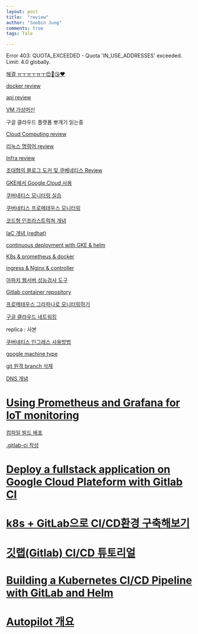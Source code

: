 ```yaml
---
layout: post
title:  "review"
author: "Soobin Jung"
comments: true
tags: Tale

---
```


Error 403: QUOTA_EXCEEDED - Quota 'IN_USE_ADDRESSES' exceeded. Limit: 4.0 globally.

[해결 ㅠㅜㅠㅜㅠㅜ😍🥰😘❤️](https://serverfault.com/questions/869418/google-cloud-in-use-addresses-quota-exceeded)

[docker review](https://subicura.com/2017/01/19/docker-guide-for-beginners-1.html)

[api review](https://rapidapi.com/blog/api-management-vs-api-gateway/)

[VM 가상머신](https://namu.wiki/w/%EA%B0%80%EC%83%81%EB%A8%B8%EC%8B%A0)

구글 클라우드 플랫폼 뽀개기 읽는중 

[Cloud Computing review](https://helloblog.net/cloud-computing-overview/)

[리눅스 명령어 review](https://m.blog.naver.com/PostView.nhn?blogId=minki0127&logNo=220677180665&proxyReferer=https:%2F%2Fwww.google.com%2F)

[Infra review](https://futurecreator.github.io/2018/11/09/it-infrastructure-basics/)

[조대협의 블로그 도커 및 쿠베네티스 Review](https://bcho.tistory.com/category/%ED%81%B4%EB%9D%BC%EC%9A%B0%EB%93%9C%20%EC%BB%B4%ED%93%A8%ED%8C%85%20%26%20NoSQL/%EB%8F%84%EC%BB%A4%20%26%20%EC%BF%A0%EB%B2%84%EB%84%A4%ED%8B%B0%EC%8A%A4)

[GKE에서 Google Cloud 사용](https://cloud.google.com/architecture/using-gcp-services-from-gke?hl=ko)

[쿠버네티스 모니터링 실습](https://gruuuuu.github.io/cloud/monitoring-02/#)

[쿠버네티스 프로메테우스 모니터링](https://twofootdog.tistory.com/17)

[코드형 인프라스트럭쳐 개념](https://ko.wikipedia.org/wiki/%EC%BD%94%EB%93%9C%ED%98%95_%EC%9D%B8%ED%94%84%EB%9D%BC%EC%8A%A4%ED%8A%B8%EB%9F%AD%EC%B2%98)

[IaC  개념 (redhat)](https://www.redhat.com/ko/topics/automation/what-is-infrastructure-as-code-iac)

[continuous deployment with GKE & helm](https://medium.com/google-cloud/gitlab-continuous-deployment-pipeline-to-gke-with-helm-69d8a15ed910)

[K8s & prometheus & docker](https://www.google.com/search?q=kubernetes+prometheus+docker&rlz=1C5CHFA_enKR937KR937&source=lnms&tbm=isch&sa=X&ved=2ahUKEwij6dmyj67wAhWkzYsBHR4JDg0Q_AUoAXoECAEQAw&biw=1309&bih=746#imgrc=dFC3Webx2n_-hM)

[ingress & Nginx & controller](https://twofootdog.tistory.com/23)

[아파치 웹서버 성능검사 도구](https://httpd.apache.org/docs/2.4/ko/programs/ab.html)

[Gitlab container repository](https://docs.gitlab.com/ee/user/packages/container_registry/index.html)

[프로메테우스 그라파나로 모니터링하기](https://herrenofficial.github.io/devops/2020/04/26/prometheus-with-grafana-1.html)

[구글 클라우드 네트워킹](https://cloud.google.com/compute/docs/ip-addresses?hl=ko)

replica : 사본

[쿠버네티스 인그레스 사용방법](https://blog.naver.com/PostView.nhn?blogId=alice_k106&logNo=221502890249&redirect=Dlog&widgetTypeCall=true&directAccess=false)

[google machine type](https://cloud.google.com/compute/docs/machine-types)

[git 원격 branch 삭제](https://www.lesstif.com/gitbook/git-delete-remote-branch-20776547.html)

[DNS 개념](https://aws.amazon.com/ko/route53/what-is-dns/)

# [Using Prometheus and Grafana for IoT monitoring](https://cloud.google.com/community/tutorials/cloud-iot-prometheus-monitoring?hl=ko)

[컴파일 빌드 배포](https://itholic.github.io/qa-compile-build-deploy/)



[.gitlab-ci 작성](https://docs.gitlab.com/ee/ci/yaml/)

# [Deploy a fullstack application on Google Cloud Plateform with Gitlab CI](https://dev.to/madeindjs/deploy-a-fullstack-application-on-google-cloud-plateform-with-gitlab-ci-1n91)

# [k8s + GitLab으로 CI/CD환경 구축해보기](https://gruuuuu.github.io/cloud/gitlab-cicd/#)

# [깃랩(Gitlab) CI/CD 튜토리얼](https://velog.io/@wickedev/Gitlab-CICD-%ED%8A%9C%ED%86%A0%EB%A6%AC%EC%96%BC-bljzphditt)

# [Building a Kubernetes CI/CD Pipeline with GitLab and Helm](https://nextlinklabs.com/insights/kubernetes-ci-cd-gitlab-with-helm)

# [Autopilot 개요](https://cloud.google.com/kubernetes-engine/docs/concepts/autopilot-overview?hl=ko&_ga=2.69159249.-1546843973.1611710759&_gac=1.60272735.1620039703.Cj0KCQjwvr6EBhDOARIsAPpqUPE2ZIPqQaWo_FBqnWnGWefrxAyAi_SBRB6Cdg0ZpEUpU6chQqJFuRAaAks8EALw_wcB)